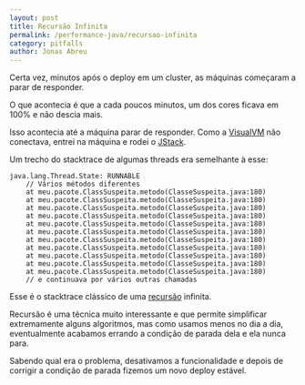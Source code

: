 ```yaml
---
layout: post
title: Recursão Infinita
permalink: /performance-java/recursao-infinita
category: pitfalls
author: Jonas Abreu
---
```


Certa vez, minutos após o deploy em um cluster, as máquinas começaram a parar de responder.

O que acontecia é que a cada poucos minutos, um dos cores ficava em 100% e não descia mais. 

Isso acontecia até a máquina parar de responder. Como a [VisualVM](/performance-java/visual-vm) não conectava,
entrei na máquina e rodei o [JStack](/performance-java/jstack).

Um trecho do stacktrace de algumas threads era semelhante à esse:

	java.lang.Thread.State: RUNNABLE
		// Vários métodos diferentes
		at meu.pacote.ClassSuspeita.metodo(ClasseSuspeita.java:180)
		at meu.pacote.ClassSuspeita.metodo(ClasseSuspeita.java:180)
		at meu.pacote.ClassSuspeita.metodo(ClasseSuspeita.java:180)
		at meu.pacote.ClassSuspeita.metodo(ClasseSuspeita.java:180)
		at meu.pacote.ClassSuspeita.metodo(ClasseSuspeita.java:180)
		at meu.pacote.ClassSuspeita.metodo(ClasseSuspeita.java:180)
		at meu.pacote.ClassSuspeita.metodo(ClasseSuspeita.java:180)
		at meu.pacote.ClassSuspeita.metodo(ClasseSuspeita.java:180)
		at meu.pacote.ClassSuspeita.metodo(ClasseSuspeita.java:180)
		at meu.pacote.ClassSuspeita.metodo(ClasseSuspeita.java:180)
		at meu.pacote.ClassSuspeita.metodo(ClasseSuspeita.java:180)
		// e continuava por vários outras chamadas

Esse é o stacktrace clássico de uma [recursão][1] infinita.

Recursão é uma técnica muito interessante e que permite simplificar extremamente alguns algoritmos,
mas como usamos menos no dia a dia, eventualmente acabamos errando a condição de parada dela e
ela nunca para.

Sabendo qual era o problema, desativamos a funcionalidade e depois de corrigir a condição de parada
fizemos um novo deploy estável.

[1]: http://en.wikipedia.org/wiki/Recursion#Recursion_in_computer_science
